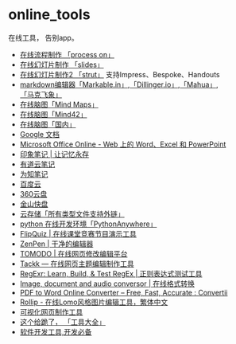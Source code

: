 online_tools
============

在线工具， 告别app。

* [在线流程制作 「process on」][4]
* [在线幻灯片制作 「slides」][5]
* [在线幻灯片制作2 「strut」][6]  支持Impress、Bespoke、Handouts
* [markdown编辑器「Markable.in」][0],[「Dillinger.io」][1],[「Mahua」][2],[「马克飞象」][3]
* [在线脑图「Mind Maps」](http://www.mindmeister.com/public)
* [在线脑图「Mind42」](https://mind42.com/signin)
* [在线脑图「国内」](http://naotu.baidu.com/#)
* [Google 文档](https://docs.google.com)
* [Microsoft Office Online - Web 上的 Word、Excel 和 PowerPoint](https://office.com/start/default.aspx)
* [印象笔记 | 让记忆永存](https://www.yinxiang.com/)
* [有道云笔记](https://note.youdao.com/web/?version=529952)
* [为知笔记](https://note.wiz.cn/login)
* [百度云](http://pan.baidu.com/disk/home)
* [360云盘](http://yunpan.360.cn/)
* [金山快盘](http://www.kuaipan.cn/)
* [云存储「所有类型文件支持外链」](https://portal.qiniu.com/signup?code=3lkleyn0zr7ma)
* [python 在线开发环境「PythonAnywhere」](https://www.pythonanywhere.com/)
* [FlipQuiz | 在线课堂竞赛节目演示工具](http://flipquiz.me/)
* [ZenPen | 干净的编辑器](http://www.zenpen.io/)
* [TOMODO | 在线网页修改编辑平台](http://www.tomodo.com/)
* [Tackk — 在线网页主题编辑制作工具](https://tackk.com/)
* [RegExr: Learn, Build, & Test RegEx | 正则表达式测试工具](http://www.regexr.com/)
* [Image, document and audio conversor | 在线格式转换](http://ilovefile.com/)
* [PDF to Word Online Converter – Free, Fast, Accurate : Convertii](http://convertii.com/)
* [Rollip - 在线Lomo风格图片编辑工具，繁体中文](http://www.rollip.com/)
* [可视化网页制作工具](https://webflow.com/dashboard)
* [这个给跪了， 「工具大全」](http://util.io/list)
* [软件开发工具,开发必备](http://xslt.online-toolz.com/)


[4]:http://WWW.PROCESSON.COM
[5]:http://slides.com/
[6]:http://strut.io/editor/
[0]:http://markable.in/editor/
[1]:http://dillinger.io/
[2]:http://mahua.jser.me/
[3]:http://maxiang.info/
